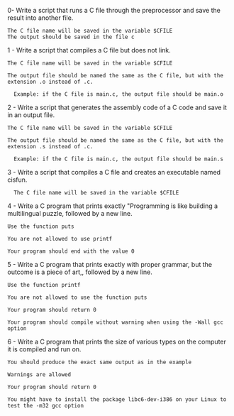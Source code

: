 0- Write a script that runs a C file through the preprocessor and save the result into another file.

    The C file name will be saved in the variable $CFILE
    The output should be saved in the file c
    
1 - Write a script that compiles a C file but does not link.
    
    The C file name will be saved in the variable $CFILE
    
    The output file should be named the same as the C file, but with the extension .o instead of .c.
      
      Example: if the C file is main.c, the output file should be main.o
      
2 - Write a script that generates the assembly code of a C code and save it in an output file.

    The C file name will be saved in the variable $CFILE

    The output file should be named the same as the C file, but with the extension .s instead of .c.
      
      Example: if the C file is main.c, the output file should be main.s
      
3 - Write a script that compiles a C file and creates an executable named cisfun.

      The C file name will be saved in the variable $CFILE
      
4 - Write a C program that prints exactly "Programming is like building a multilingual puzzle, followed by a new line.
    
    Use the function puts
    
    You are not allowed to use printf
    
    Your program should end with the value 0
    
5 - Write a C program that prints exactly with proper grammar, but the outcome is a piece of art,, followed by a new line.

    Use the function printf

    You are not allowed to use the function puts
    
    Your program should return 0
    
    Your program should compile without warning when using the -Wall gcc option
    
6 - Write a C program that prints the size of various types on the computer it is compiled and run on.

    You should produce the exact same output as in the example
    
    Warnings are allowed
    
    Your program should return 0
    
    You might have to install the package libc6-dev-i386 on your Linux to test the -m32 gcc option
    

